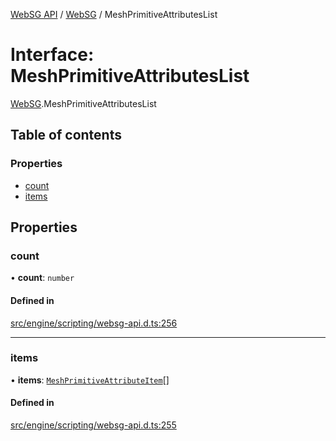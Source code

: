 [WebSG API](../README.md) / [WebSG](../modules/WebSG.md) / MeshPrimitiveAttributesList

# Interface: MeshPrimitiveAttributesList

[WebSG](../modules/WebSG.md).MeshPrimitiveAttributesList

## Table of contents

### Properties

- [count](WebSG.MeshPrimitiveAttributesList.md#count)
- [items](WebSG.MeshPrimitiveAttributesList.md#items)

## Properties

### count

• **count**: `number`

#### Defined in

[src/engine/scripting/websg-api.d.ts:256](https://github.com/thirdroom/thirdroom/blob/972fa72b/src/engine/scripting/websg-api.d.ts#L256)

___

### items

• **items**: [`MeshPrimitiveAttributeItem`](WebSG.MeshPrimitiveAttributeItem.md)[]

#### Defined in

[src/engine/scripting/websg-api.d.ts:255](https://github.com/thirdroom/thirdroom/blob/972fa72b/src/engine/scripting/websg-api.d.ts#L255)

